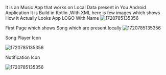 It is an Music App that works on Local Data present in You Android Application
It is Build in Kotlin ,With XML 
here is few images which shows How it Actually Looks 
App LOGO With Name 
![1720785135356](https://github.com/user-attachments/assets/f008a9ef-24eb-4681-8907-323bc5d3fa32)

First Page which shows Song which are present locally
![1720785135356](https://github.com/user-attachments/assets/8417451b-4a73-4beb-a295-e74b560b3e29)

Song Player Icon

![1720785135356](https://github.com/user-attachments/assets/87c8a730-f443-4cd3-918e-6d4d921e1430)

Notification Icon 

![1720785135356](https://github.com/user-attachments/assets/ce0e9cdb-4cca-43b7-8e97-d8fe55d65998)
